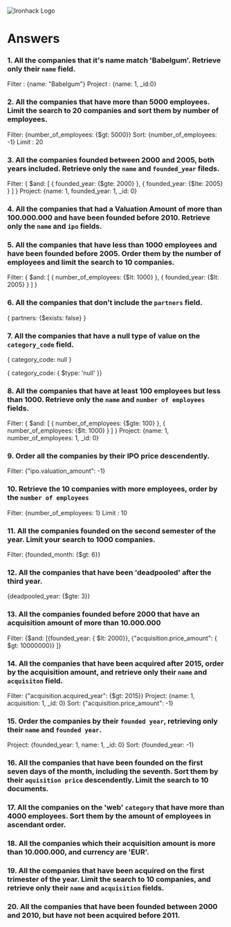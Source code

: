 ![Ironhack Logo](https://i.imgur.com/1QgrNNw.png)

# Answers

### 1. All the companies that it's name match 'Babelgum'. Retrieve only their `name` field.

Filter : {name: "Babelgum"}
Project : {name: 1, _id:0}

### 2. All the companies that have more than 5000 employees. Limit the search to 20 companies and sort them by **number of employees**.

Filter: {number_of_employees: {$gt: 5000}}
Sort: {number_of_employees: -1}
Limit : 20

### 3. All the companies founded between 2000 and 2005, both years included. Retrieve only the `name` and `founded_year` fileds.

Filter: { $and: [ { founded_year: {$gte: 2000} }, { founded_year: {$lte: 2005} } ] }
Project: {name: 1, founded_year: 1, _id: 0}

### 4. All the companies that had a Valuation Amount of more than 100.000.000 and have been founded before 2010. Retrieve only the `name` and `ipo` fields.

<!-- Skip this -->

### 5. All the companies that have less than 1000 employees and have been founded before 2005. Order them by the number of employees and limit the search to 10 companies.

Filter: { $and: [ { number_of_employees: {$lt: 1000} }, { founded_year: {$lt: 2005} } ] }


### 6. All the companies that don't include the `partners` field.

{ partners: {$exists: false} }

### 7. All the companies that have a null type of value on the `category_code` field.

{ category_code: null }

{ category_code: { $type: 'null' }}

### 8. All the companies that have at least 100 employees but less than 1000. Retrieve only the `name` and `number of employees` fields.

Filter: { $and: [ { number_of_employees: {$gte: 100} }, { number_of_employees: {$lt: 1000}  } ] }
Project: {name: 1, number_of_employees: 1, _id: 0}

### 9. Order all the companies by their IPO price descendently.

Filter: {"ipo.valuation_amount": -1}

### 10. Retrieve the 10 companies with more employees, order by the `number of employees`

Filter: {number_of_employees: 1}
Limit : 10

### 11. All the companies founded on the second semester of the year. Limit your search to 1000 companies.

Filter: {founded_month: {$gt: 6}}

### 12. All the companies that have been 'deadpooled' after the third year.

{deadpooled_year: {$gte: 3}}

### 13. All the companies founded before 2000 that have an acquisition amount of more than 10.000.000

Filter: {$and: [{founded_year: { $lt: 2000}}, {"acquisition.price_amount": { $gt: 10000000}} ]}

### 14. All the companies that have been acquired after 2015, order by the acquisition amount, and retrieve only their `name` and `acquisiton` field.

Filter: {"acquisition.acquired_year": {$gt: 2015}}
Project: {name: 1, acquisition: 1, _id: 0}
Sort: {"acquisition.price_amount": -1}

### 15. Order the companies by their `founded year`, retrieving only their `name` and `founded year`.

Project: {founded_year: 1, name: 1, _id: 0}
Sort: {founded_year: -1}

### 16. All the companies that have been founded on the first seven days of the month, including the seventh. Sort them by their `aquisition price` descendently. Limit the search to 10 documents.

<!-- Your Code Goes Here -->

### 17. All the companies on the 'web' `category` that have more than 4000 employees. Sort them by the amount of employees in ascendant order.

<!-- Your Code Goes Here -->

### 18. All the companies which their acquisition amount is more than 10.000.000, and currency are 'EUR'.

<!-- Your Code Goes Here -->

### 19. All the companies that have been acquired on the first trimester of the year. Limit the search to 10 companies, and retrieve only their `name` and `acquisition` fields.

<!-- Your Code Goes Here -->

### 20. All the companies that have been founded between 2000 and 2010, but have not been acquired before 2011.

<!-- Your Code Goes Here -->
